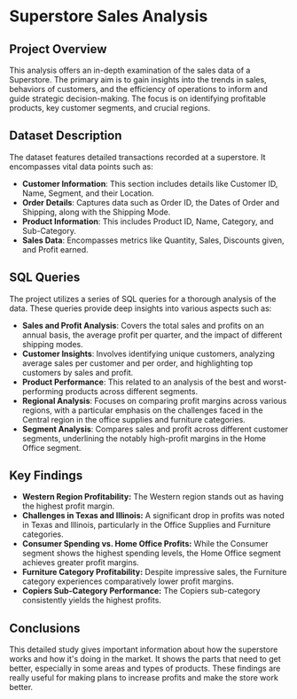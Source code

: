 # Superstore Sales Analysis

## Project Overview
This analysis offers an in-depth examination of the sales data of a Superstore. The primary aim is to gain insights into the trends in sales, behaviors of customers, and the efficiency of operations to inform and guide strategic decision-making. The focus is on identifying profitable products, key customer segments, and crucial regions.

## Dataset Description
The dataset features detailed transactions recorded at a superstore. It encompasses vital data points such as:

- **Customer Information**: This section includes details like Customer ID, Name, Segment, and their Location.
- **Order Details**: Captures data such as Order ID, the Dates of Order and Shipping, along with the Shipping Mode.
- **Product Information**: This includes Product ID, Name, Category, and Sub-Category.
- **Sales Data**: Encompasses metrics like Quantity, Sales, Discounts given, and Profit earned.

## SQL Queries
The project utilizes a series of SQL queries for a thorough analysis of the data. These queries provide deep insights into various aspects such as:

- **Sales and Profit Analysis**: Covers the total sales and profits on an annual basis, the average profit per quarter, and the impact of different shipping modes.
- **Customer Insights**: Involves identifying unique customers, analyzing average sales per customer and per order, and highlighting top customers by sales and profit.
- **Product Performance**: This related to an analysis of the best and worst-performing products across different segments.
- **Regional Analysis**: Focuses on comparing profit margins across various regions, with a particular emphasis on the challenges faced in the Central region in the office supplies and furniture categories.
- **Segment Analysis**: Compares sales and profit across different customer segments, underlining the notably high-profit margins in the Home Office segment.

## Key Findings
- **Western Region Profitability:** The Western region stands out as having the highest profit margin.
- **Challenges in Texas and Illinois:** A significant drop in profits was noted in Texas and Illinois, particularly in the Office Supplies and Furniture categories.
- **Consumer Spending vs. Home Office Profits:** While the Consumer segment shows the highest spending levels, the Home Office segment achieves greater profit margins.
- **Furniture Category Profitability:** Despite impressive sales, the Furniture category experiences comparatively lower profit margins.
- **Copiers Sub-Category Performance:** The Copiers sub-category consistently yields the highest profits.

## Conclusions

This detailed study gives important information about how the superstore works and how it's doing in the market. It shows the parts that need to get better, especially in some areas and types of products. These findings are really useful for making plans to increase profits and make the store work better.
